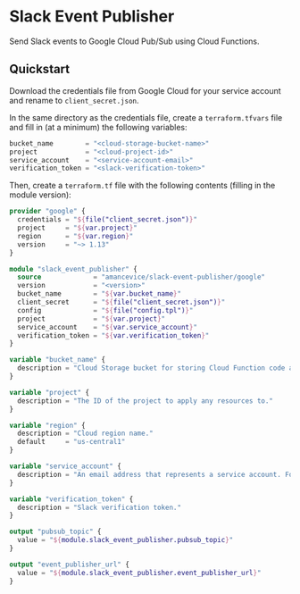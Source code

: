 # Slack Event Publisher

Send Slack events to Google Cloud Pub/Sub using Cloud Functions.

## Quickstart

Download the credentials file from Google Cloud for your service account and rename to `client_secret.json`.

In the same directory as the credentials file, create a `terraform.tfvars` file and fill in (at a minimum) the following variables:

```terraform
bucket_name        = "<cloud-storage-bucket-name>"
project            = "<cloud-project-id>"
service_account    = "<service-account-email>"
verification_token = "<slack-verification-token>"
```

Then, create a `terraform.tf` file with the following contents (filling in the module version):

```terraform
provider "google" {
  credentials = "${file("client_secret.json")}"
  project     = "${var.project}"
  region      = "${var.region}"
  version     = "~> 1.13"
}

module "slack_event_publisher" {
  source             = "amancevice/slack-event-publisher/google"
  version            = "<version>"
  bucket_name        = "${var.bucket_name}"
  client_secret      = "${file("client_secret.json")}"
  config             = "${file("config.tpl")}"
  project            = "${var.project}"
  service_account    = "${var.service_account}"
  verification_token = "${var.verification_token}"
}

variable "bucket_name" {
  description = "Cloud Storage bucket for storing Cloud Function code archives."
}

variable "project" {
  description = "The ID of the project to apply any resources to."
}

variable "region" {
  description = "Cloud region name."
  default     = "us-central1"
}

variable "service_account" {
  description = "An email address that represents a service account. For example, my-other-app@appspot.gserviceaccount.com."
}

variable "verification_token" {
  description = "Slack verification token."
}

output "pubsub_topic" {
  value = "${module.slack_event_publisher.pubsub_topic}"
}

output "event_publisher_url" {
  value = "${module.slack_event_publisher.event_publisher_url}"
}
```
